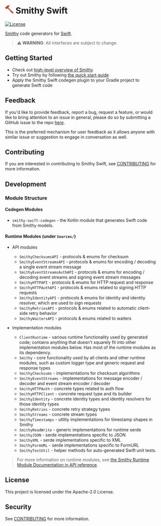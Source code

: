 # <img alt="Smithy" src="https://github.com/smithy-lang/smithy/blob/main/docs/_static/favicon.png?raw=true" width="28"> Smithy Swift

[![License][apache-badge]][apache-url]

[apache-badge]: https://img.shields.io/badge/License-Apache%202.0-blue.svg
[apache-url]: LICENSE

[Smithy](https://smithy.io/2.0/index.html) code generators for [Swift](https://www.swift.org).

> **⚠️ WARNING**: All interfaces are subject to change.

## Getting Started

- Check out [high-level overview of Smithy](https://smithy.io/2.0/index.html)
- Try out Smithy by following [the quick start guide](https://smithy.io/2.0/quickstart.html)
- Apply the Smithy Swift codegen plugin to your Gradle project to generate Swift code

## Feedback

If you'd like to provide feedback, report a bug, request a feature, or would like to bring
attention to an issue in general, please do so by submitting a GitHub issue to the repo [here](https://github.com/smithy-lang/smithy-swift/issues/new/choose).

This is the preferred mechanism for user feedback as it allows anyone with similar issue or suggestion to engage in conversation as well.

## Contributing

If you are interested in contributing to Smithy Swift, see [CONTRIBUTING](CONTRIBUTING.md) for more information.

## Development

### Module Structure

#### Codegen Modules

* `smithy-swift-codegen` - the Kotlin module that generates Swift code from Smithy models.

#### Runtime Modules (under `Sources/`)

* API modules
  * `SmithyChecksumsAPI` - protocols & enums for checksum
  * `SmithyEventStreamsAPI` - protocols & enums for encoding / decoding a single event stream message
  * `SmithyEventStreamsAuthAPI` - protocols & enums for encoding / decoding event streams and signing event stream messages
  * `SmithyHTTPAPI` - protocols & enums for HTTP request and response
  * `SmithyHTTPAuthAPI` - protocols & enums related to signing HTTP requests
  * `SmithyIdentityAPI` - protocols & enums for identity and identity resolver, which are used to sign requests
  * `SmithyRetriesAPI` - protocols & enums related to automatic client-side retry behavior
  * `SmithyWaitersAPI` - protocols & enums related to waiters


* Implementation modules
  * `ClientRuntime` - various runtime functionality used by generated code; contains
    anything that doesn't squarely fit into other implementation modules below. Has most
    of the runtime modules as its dependency.
  * `Smithy` - core functionality used by all clients and other runtime modules, such
               as custom logger type and generic request and response types
  * `SmithyChecksums` - implementations for checksum algorithms
  * `SmithyEventStreams` - implementations for message encoder / decoder and event stream encoder / decoder
  * `SmithyHTTPAuth` - concrete types related to auth flow
  * `SmithyHTTPClient` - concrete request type and its builder
  * `SmithyIdentity` - concrete identity types and identity resolvers for those identity types
  * `SmithyRetries` -  concrete retry strategy types
  * `SmithyStreams` - concrete stream types
  * `SmithyTimestamps` - utility implementations for timestamp shapes in Smithy
  * `SmithyReadWrite` - generic implementations for runtime serde
  * `SmithyJSON` - serde implementations specific to JSON
  * `SmithyXML` - serde implementations specific to XML
  * `SmithyFormURL` - serde implementations specific to FormURL
  * `SmithyTestUtil` - helper methods for auto-generated Swift unit tests.

> For more information on runtime modules, see [the Smithy Runtime Module Documentation in API reference](https://sdk.amazonaws.com/swift/api/awssdkforswift/latest/documentation/awssdkforswift#Smithy-Runtime-Module-Documentation).

## License

This project is licensed under the Apache-2.0 License.

## Security

See [CONTRIBUTING](CONTRIBUTING.md) for more information.
